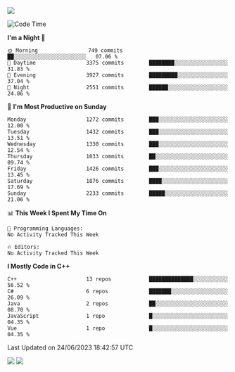 ![](https://komarev.com/ghpvc/?username=lilpidgey&color=red)
<!--START_SECTION:waka-->
![Code Time](http://img.shields.io/badge/Code%20Time-1%2C491%20hrs%2018%20mins-blue)

**I'm a Night 🦉** 

```text
🌞 Morning                749 commits         ██░░░░░░░░░░░░░░░░░░░░░░░   07.06 % 
🌆 Daytime                3375 commits        ████████░░░░░░░░░░░░░░░░░   31.83 % 
🌃 Evening                3927 commits        █████████░░░░░░░░░░░░░░░░   37.04 % 
🌙 Night                  2551 commits        ██████░░░░░░░░░░░░░░░░░░░   24.06 % 
```
📅 **I'm Most Productive on Sunday** 

```text
Monday                   1272 commits        ███░░░░░░░░░░░░░░░░░░░░░░   12.00 % 
Tuesday                  1432 commits        ███░░░░░░░░░░░░░░░░░░░░░░   13.51 % 
Wednesday                1330 commits        ███░░░░░░░░░░░░░░░░░░░░░░   12.54 % 
Thursday                 1033 commits        ██░░░░░░░░░░░░░░░░░░░░░░░   09.74 % 
Friday                   1426 commits        ███░░░░░░░░░░░░░░░░░░░░░░   13.45 % 
Saturday                 1876 commits        ████░░░░░░░░░░░░░░░░░░░░░   17.69 % 
Sunday                   2233 commits        █████░░░░░░░░░░░░░░░░░░░░   21.06 % 
```


📊 **This Week I Spent My Time On** 

```text
💬 Programming Languages: 
No Activity Tracked This Week

🔥 Editors: 
No Activity Tracked This Week
```

**I Mostly Code in C++** 

```text
C++                      13 repos            ██████████████░░░░░░░░░░░   56.52 % 
C#                       6 repos             ███████░░░░░░░░░░░░░░░░░░   26.09 % 
Java                     2 repos             ██░░░░░░░░░░░░░░░░░░░░░░░   08.70 % 
JavaScript               1 repo              █░░░░░░░░░░░░░░░░░░░░░░░░   04.35 % 
Vue                      1 repo              █░░░░░░░░░░░░░░░░░░░░░░░░   04.35 % 
```




 Last Updated on 24/06/2023 18:42:57 UTC
<!--END_SECTION:waka-->
![](https://hit.yhype.me/github/profile?user_id=42968544)
![](https://komarev.com/ghpvc/?lilpidgey)
